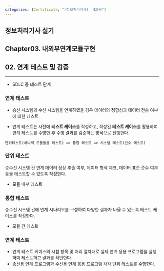```yaml
---
categories: [Certificate, "[정보처리기사]  4과목"]
---
```


## 정보처리기사 실기

## Chapter03. 내외부연계모듈구현

## 02. 연계 테스트 및 검증

<hr>

- SDLC 중 테스트 단계

### 연계 테스트

- 송신 시스템과 수신 시스템을 연계하였을 경우 데이터의 정합성과 데이터 전송 여부에 대한 테스트

- 연계 테스트는 사전에 **테스트 케이스**를 작성하고, 작성된 **테스트 케이스**를 활용하여 연계 테스트를 수행한 후 수행 결과를 검증하는 방식으로 진행한다.

```
단위테스트(하나의 모듈들을 테스트) => 통합 테스트 => 시스템 테스트(인수 테스트)
```

### 단위 테스트

송수신 시스템 간 연계 데이터 정상 추출 여부, 데이터 형식 체크, 데이터 표준 준수 여부 등을 테스트할 수 있도록 작성한다.
- 모듈 내부 테스트

### 통합 테스트

송수신 시스템 간에 연계 시나리오를 구성하여 다양한 결과가 나올 수 있도록 테스트 케이스를 작성한다.
- 모듈 간 테스트

### 연계 테스트

- 연계 테스트 케이스의 시험 항목 및 처리 절차대로 실제 연계 응용 프로그램을 실행하며 테스트하고 결과를 확인한다.
- 송신용 연계 프로그램과 수신용 연계 응용 프로그램 각각 단위 테스트를 수행한다.
